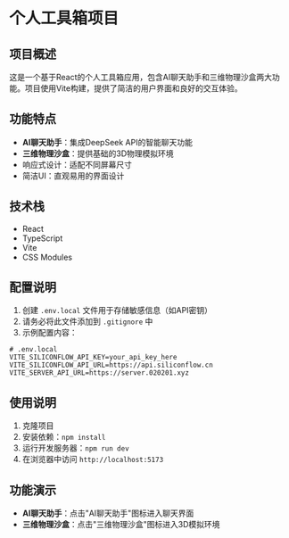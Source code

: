 # 个人工具箱项目

## 项目概述
这是一个基于React的个人工具箱应用，包含AI聊天助手和三维物理沙盒两大功能。项目使用Vite构建，提供了简洁的用户界面和良好的交互体验。

## 功能特点
- **AI聊天助手**：集成DeepSeek API的智能聊天功能
- **三维物理沙盒**：提供基础的3D物理模拟环境
- 响应式设计：适配不同屏幕尺寸
- 简洁UI：直观易用的界面设计

## 技术栈
- React
- TypeScript
- Vite
- CSS Modules

## 配置说明
1. 创建 `.env.local` 文件用于存储敏感信息（如API密钥）
2. 请务必将此文件添加到 `.gitignore` 中
3. 示例配置内容：

```
# .env.local
VITE_SILICONFLOW_API_KEY=your_api_key_here
VITE_SILICONFLOW_API_URL=https://api.siliconflow.cn
VITE_SERVER_API_URL=https://server.020201.xyz
```

## 使用说明
1. 克隆项目
2. 安装依赖：`npm install`
3. 运行开发服务器：`npm run dev`
4. 在浏览器中访问 `http://localhost:5173`

## 功能演示
- **AI聊天助手**：点击"AI聊天助手"图标进入聊天界面
- **三维物理沙盒**：点击"三维物理沙盒"图标进入3D模拟环境
